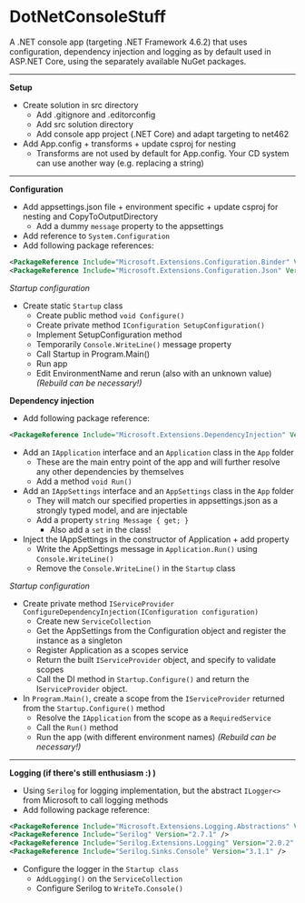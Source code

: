 # DotNetConsoleStuff

A .NET console app (targeting .NET Framework 4.6.2) that uses configuration, dependency injection and logging as by default used in ASP.NET Core, using the separately available NuGet packages.

---

**Setup**

* Create solution in src directory
  * Add .gitignore and .editorconfig
  * Add src solution directory
  * Add console app project (.NET Core) and adapt targeting to net462
* Add App.config + transforms + update csproj for nesting
  * Transforms are not used by default for App.config. Your CD system can use another way (e.g. replacing a string)

---

**Configuration**

* Add appsettings.json file + environment specific + update csproj for nesting and CopyToOutputDirectory
    * Add a dummy `message` property to the appsettings
* Add reference to `System.Configuration`
* Add following package references:

```xml
<PackageReference Include="Microsoft.Extensions.Configuration.Binder" Version="2.1.1" />
<PackageReference Include="Microsoft.Extensions.Configuration.Json" Version="2.1.1" />
```

_Startup configuration_

* Create static `Startup` class
  * Create public method `void Configure()`
  * Create private method `IConfiguration SetupConfiguration()`
  * Implement SetupConfiguration method
  * Temporarily `Console.WriteLine()` message property
  * Call Startup in Program.Main()
  * Run app
  * Edit EnvironmentName and rerun (also with an unknown value) _(Rebuild can be necessary!)_

**Dependency injection**

* Add following package reference:

```xml
<PackageReference Include="Microsoft.Extensions.DependencyInjection" Version="2.1.1" />
```

* Add an `IApplication` interface and an `Application` class in the `App` folder
  * These are the main entry point of the app and will further resolve any other dependencies by themselves  
  * Add a method `void Run()`
* Add an `IAppSettings` interface and an `AppSettings` class in the `App` folder
  * They will match our specified properties in appsettings.json as a strongly typed model, and are injectable
  * Add a property `string Message { get; }`
    * Also add a `set` in the class!
* Inject the IAppSettings in the constructor of Application + add property
  * Write the AppSettings message in `Application.Run()` using `Console.WriteLine()`
  * Remove the `Console.WriteLine()` in the `Startup` class

_Startup configuration_

* Create private method `IServiceProvider ConfigureDependencyInjection(IConfiguration configuration)`
    * Create new `ServiceCollection`
    * Get the AppSettings from the Configuration object and register the instance as a singleton
    * Register Application as a scopes service
    * Return the built `IServiceProvider` object, and specify to validate scopes
    * Call the DI method in `Startup.Configure()` and return the I`ServiceProvider` object.
* In `Program.Main()`, create a scope from the `IServiceProvider` returned from the `Startup.Configure()` method
  * Resolve the `IApplication` from the scope as a `RequiredService`
  * Call the `Run()` method
  * Run the app (with different environment names) _(Rebuild can be necessary!)_

---

**Logging (if there's still enthusiasm :) )**

* Using `Serilog` for logging implementation, but the abstract `ILogger<>` from Microsoft to call logging methods
* Add following package reference:

```xml
<PackageReference Include="Microsoft.Extensions.Logging.Abstractions" Version="2.1.1" />
<PackageReference Include="Serilog" Version="2.7.1" />
<PackageReference Include="Serilog.Extensions.Logging" Version="2.0.2" />
<PackageReference Include="Serilog.Sinks.Console" Version="3.1.1" />
```

* Configure the logger in the `Startup class`
  * `AddLogging()` on the `ServiceCollection`
  * Configure Serilog to `WriteTo.Console()`